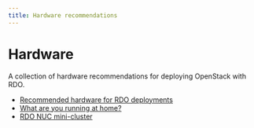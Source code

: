 ```yaml
---
title: Hardware recommendations
---
```

# Hardware

A collection of hardware recommendations for deploying OpenStack with
RDO.

* [Recommended hardware for RDO deployments](/hardware/recommended)
* [What are you running at home?](/hardware/home/)
* [RDO NUC mini-cluster](/hardware/minicluster)
